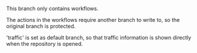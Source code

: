 This branch only contains workflows.

The actions in the workflows require another branch to write to, so the original branch is protected.

'traffic' is set as default branch, so that traffic information is shown directly when the repository is opened.
